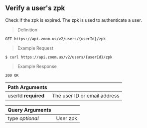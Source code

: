 ## Verify a user's zpk

Check if the zpk is expired. The zpk is used to authenticate a user.

> Definition

```shell
GET https://api.zoom.us/v2/users/{userId}/zpk
```

> Example Request

```shell
$ curl https://api.zoom.us/v2/users/{userId}/zpk
```

> Example Response

```text
200 OK
```

Path Arguments | &nbsp;
--- | ---
userId **required** | The user ID or email address

Query Arguments | &nbsp;
--- | ---
type *optional* | User zpk

